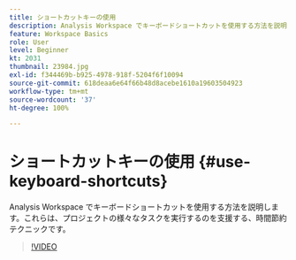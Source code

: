 ```yaml
---
title: ショートカットキーの使用
description: Analysis Workspace でキーボードショートカットを使用する方法を説明します
feature: Workspace Basics
role: User
level: Beginner
kt: 2031
thumbnail: 23984.jpg
exl-id: f344469b-b925-4978-918f-5204f6f10094
source-git-commit: 618deaa6e64f66b48d8acebe1610a19603504923
workflow-type: tm+mt
source-wordcount: '37'
ht-degree: 100%

---
```


# ショートカットキーの使用 {#use-keyboard-shortcuts}

Analysis Workspace でキーボードショートカットを使用する方法を説明します。これらは、プロジェクトの様々なタスクを実行するのを支援する、時間節約テクニックです。

>[!VIDEO](https://video.tv.adobe.com/v/23984/?quality=12&learn=on)
